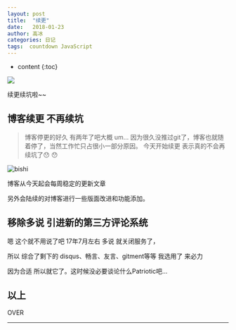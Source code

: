 ```yaml
---
layout: post
title:  "续更"
date:   2018-01-23
author: 高冰
categories: 日记
tags:  countdown JavaScript
---
```

* content
{:toc}

![](http://7xonct.com1.z0.glb.clouddn.com/g6.jpg)

续更续坑啦~~




## 博客续更 不再续坑

> 博客停更的好久 有两年了吧大概 um... 因为很久没推过git了，博客也就随着停了，当然工作忙只占很小一部分原因。
> 今天开始续更 表示真的不会再续坑了:hushed: :hushed:


![bishi](http://7xonct.com1.z0.glb.clouddn.com/rabit/bisihi.gif)


博客从今天起会每周稳定的更新文章

另外会陆续的对博客进行一些版面改进和功能添加。




## 移除多说 引进新的第三方评论系统

嗯 这个就不用说了吧 17年7月左右 多说 就关闭服务了，

所以 综合了剩下的 disqus、畅言、友言、gitment等等 我选用了 来必力

因为合适 所以就它了。这时候没必要谈论什么Patriotic吧...


## 以上


OVER


---






